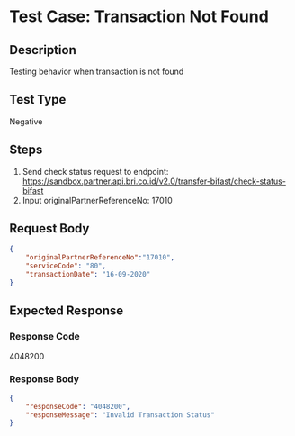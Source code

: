 # Test Case: Transaction Not Found

## Description
Testing behavior when transaction is not found

## Test Type
Negative

## Steps
1. Send check status request to endpoint: https://sandbox.partner.api.bri.co.id/v2.0/transfer-bifast/check-status-bifast
2. Input originalPartnerReferenceNo: 17010

## Request Body
```json
{
    "originalPartnerReferenceNo":"17010",
    "serviceCode": "80",
    "transactionDate": "16-09-2020"
}
```

## Expected Response
### Response Code
4048200

### Response Body
```json
{
    "responseCode": "4048200",
    "responseMessage": "Invalid Transaction Status"
}
```
